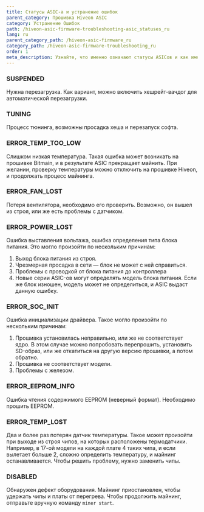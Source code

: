 ```yaml
---
title: Статусы ASIC-а и устранение ошибок
parent_category: Прошивка Hiveon ASIC
category: Устранение Ошибок
path: /hiveon-asic-firmware-troubleshooting-asic_statuses_ru
lang: ru
parent_category_path: /hiveon-asic-firmware_ru
category_path: /hiveon-asic-firmware-troubleshooting_ru
order: 1
meta_description: Узнайте, что именно означают статусы ASICов и как именно нужно действовать в случае каждого из них.
---
```


### SUSPENDED
Нужна перезагрузка. Как вариант, можно включить хешрейт-вачдог для автоматической перезагрузки.

### TUNING
Процесс тюнинга, возможны просадка хеша и перезапуск софта.

### ERROR\_TEMP\_TOO\_LOW
Слишком  низкая температура. Такая ошибка может возникать на прошивке Bitmain, и в результате ASIC прекращает майнить. При желании, проверку температуры можно отключить на прошивке Hiveon, и продолжать процесс майнинга.

### ERROR\_FAN\_LOST
Потеря вентилятора, необходимо его проверить. Возможно, он вышел из строя, или же есть проблемы с датчиком.

### ERROR\_POWER\_LOST
Ошибка выставления вольтажа, ошибка определения типа блока питания. Это могло произойти по нескольким причинам:
1. Выход блока питания из строя.
2. Чрезмерная просадка в сети — блок не может с ней справиться.
3. Проблемы с проводкой от блока питания до контроллера
4. Новые серии ASIC-ов могут определять модель блока питания. Если же блок изношен, модель может не определиться, и ASIC выдаст данную ошибку.

### ERROR\_SOC\_INIT
Ошибка инициализации драйвера. Такое могло произойти по нескольким причинам:
1. Прошивка установилась неправильно, или же не соответствует ядро. В этом случае можно попробовать перепрошить, установить SD-образ, или же откатиться на другую версию прошивки, а потом обратно.
2. Прошивка не соответствует модели.
3. Проблемы с железом.

### ERROR\_EEPROM\_INFO
Ошибка чтения содержимого EEPROM (неверный формат). Необходимо прошить EEPROM.

### ERROR\_TEMP\_LOST
Два и более раз потерян датчик температуры. Такое может произойти при выходе из строя чипов, на которых расположены термодатчики. Например, в 17-ой модели на каждой плате 4 таких чипа, и если вылетает больше 2, сложно определить температуру, и майнинг останавливается. Чтобы решить проблему, нужно заменить чипы.

### DISABLED
Обнаружен дефект оборудования. Майнинг приостановлен, чтобы удержать чипы и платы от перегрева. Чтобы продолжить майнинг, отправьте вручную команду `miner start`.
